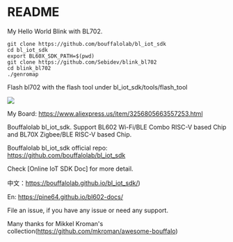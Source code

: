 README
=========
My Hello World Blink with BL702.

```
git clone https://github.com/bouffalolab/bl_iot_sdk
cd bl_iot_sdk
export BL60X_SDK_PATH=$(pwd)
git clone https://github.com/Sebidev/blink_bl702
cd blink_bl702
./genromap
```
Flash bl702 with the flash tool under bl_iot_sdk/tools/flash_tool

![](https://github.com/Sebidev/blink_bl702/blob/main/assets/VID_20230828_145030.gif)

My Board: https://www.aliexpress.us/item/3256805663557253.html

Bouffalolab bl_iot_sdk. Support BL602 Wi-Fi/BLE Combo RISC-V based Chip and BL70X Zigbee/BLE RISC-V based Chip.

Bouffalolab bl_iot_sdk official repo: https://github.com/bouffalolab/bl_iot_sdk

Check [Online IoT SDK Doc] for more detail.

中文：https://bouffalolab.github.io/bl_iot_sdk/)

En: https://pine64.github.io/bl602-docs/

File an issue, if you have any issue or need any support.


Many thanks for Mikkel Kroman's collection(https://github.com/mkroman/awesome-bouffalo)
